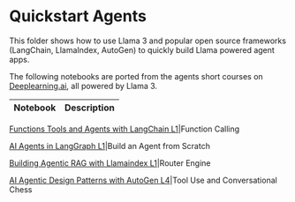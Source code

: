 # Quickstart Agents

This folder shows how to use Llama 3 and popular open source frameworks (LangChain, LlamaIndex, AutoGen) to quickly build Llama powered agent apps.

The following notebooks are ported from the agents short courses on [Deeplearning.ai](https://www.deeplearning.ai), all powered by Llama 3.

Notebook | Description
:- | :-

[Functions Tools and Agents with LangChain L1](Functions_Tools_and_Agents_with_LangChain_L1_Function_Calling.ipynb)|Function Calling

[AI Agents in LangGraph L1](AI_Agents_in_LangGraph_L1_Build_an_Agent_from_Scratch.ipynb)|Build an Agent from Scratch

[Building Agentic RAG with Llamaindex L1](Building_Agentic_RAG_with_Llamaindex_L1_Router_Engine.ipynb)|Router Engine

[AI Agentic Design Patterns with AutoGen L4](AI_Agentic_Design_Patterns_with_AutoGen_L4_Tool_Use_and_Conversational_Chess.ipynb)|Tool Use and Conversational Chess
